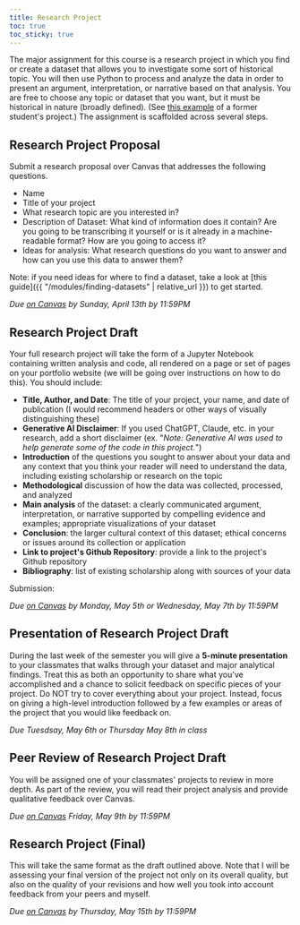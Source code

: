 ```yaml
---
title: Research Project
toc: true
toc_sticky: true
---
```


The major assignment for this course is a research project in which you find or create a dataset that allows you to investigate some sort of historical topic. You will then use Python to process and analyze the data in order to present an argument, interpretation, or narrative based on that analysis. You are free to choose any topic or dataset that you want, but it must be historical in nature (broadly defined). (See [this example](https://cblevins.github.io/f21-data/final-projects/richards.html) of a former student's project.) The assignment is scaffolded across several steps.

## Research Project Proposal

Submit a research proposal over Canvas that addresses the following questions.

- Name
- Title of your project
- What research topic are you interested in?
- Description of Dataset: What kind of information does it contain? Are you going to be transcribing it yourself or is it already in a machine-readable format? How are you going to access it?
- Ideas for analysis: What research questions do you want to answer and how can you use this data to answer them?

Note: if you need ideas for where to find a dataset, take a look at [this guide]({{ "/modules/finding-datasets" | relative_url }}) to get started.

_Due [on Canvas](https://ucdenver.instructure.com/courses/552717/assignments/1930575) by Sunday, April 13th by 11:59PM_

## Research Project Draft

Your full research project will take the form of a Jupyter Notebook containing written analysis and code, all rendered on a page or set of pages on your portfolio website (we will be going over instructions on how to do this). You should include:

- **Title, Author, and Date**: The title of your project, your name, and date of publication (I would recommend headers or other ways of visually distinguishing these)
- **Generative AI Disclaimer**: If you used ChatGPT, Claude, etc. in your research, add a short disclaimer (ex. "_Note: Generative AI was used to help generate some of the code in this project._")
- **Introduction** of the questions you sought to answer about your data and any context that you think your reader will need to understand the data, including existing scholarship or research on the topic
- **Methodological** discussion of how the data was collected, processed, and analyzed
- **Main analysis** of the dataset: a clearly communicated argument, interpretation, or narrative supported by compelling evidence and examples; appropriate visualizations of your dataset
- **Conclusion**: the larger cultural context of this dataset; ethical concerns or issues around its collection or application
- **Link to project's Github Repository**: provide a link to the project's Github repository
- **Bibliography**: list of existing scholarship along with sources of your data

Submission:

_Due [on Canvas](https://ucdenver.instructure.com/courses/552717/assignments/1930576) by Monday, May 5th or Wednesday, May 7th by 11:59PM_

## Presentation of Research Project Draft

During the last week of the semester you will give a **5-minute presentation** to your classmates that walks through your dataset and major analytical findings. Treat this as both an opportunity to share what you've accomplished and a chance to solicit feedback on specific pieces of your project. Do NOT try to cover everything about your project. Instead, focus on giving a high-level introduction followed by a few examples or areas of the project that you would like feedback on.

_Due Tuesdsay, May 6th or Thursday May 8th in class_

## Peer Review of Research Project Draft

You will be assigned one of your classmates' projects to review in more depth. As part of the review, you will read their project analysis and provide qualitative feedback over Canvas.

_Due [on Canvas](https://ucdenver.instructure.com/courses/552717/assignments/1930576) Friday, May 9th by 11:59PM_

## Research Project (Final)

This will take the same format as the draft outlined above. Note that I will be assessing your final version of the project not only on its overall quality, but also on the quality of your revisions and how well you took into account feedback from your peers and myself.

_Due [on Canvas](https://ucdenver.instructure.com/courses/552717/assignments/1930577) by Thursday, May 15th by 11:59PM_
